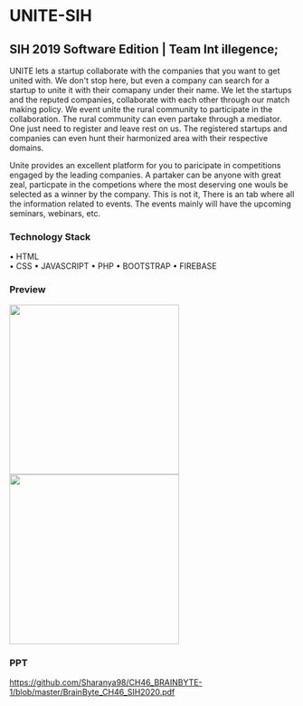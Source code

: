 # UNITE-SIH

## SIH 2019 Software Edition | Team Int illegence;

UNITE lets a startup collaborate with the companies that you want to get united with.
We don't stop here, but even a company can search for a startup to unite it with their comapany under their name. We let the startups and 
the reputed companies, collaborate with each other through our match making policy. We event unite the rural community to participate in the collaboration. 
The rural community can even partake through a mediator. 
One just need to register and leave rest on us. The registered startups and companies can even hunt their harmonized area with their respective domains.
	
	 
Unite provides an excellent platform for you to paricipate in competitions engaged by the leading companies. A partaker can be anyone with great zeal, 
particpate in the competions where the most deserving one wouls be selected as a winner by the company. 
	This is not it, There is an tab where all the information related to events. The events mainly will have the upcoming seminars, webinars, etc.
  
### Technology Stack
•	HTML	
•	CSS
•	JAVASCRIPT
•	PHP
•	BOOTSTRAP
•	FIREBASE


### Preview
<img src="preview/image.png" height="300">
<img src="preview/image.png" height="300">

### PPT
https://github.com/Sharanya98/CH46_BRAINBYTE-1/blob/master/BrainByte_CH46_SIH2020.pdf
